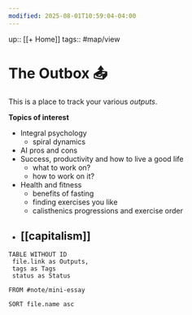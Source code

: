 ```yaml
---
modified: 2025-08-01T10:59:04-04:00
---
```

up:: [[+ Home]]
tags:: #map/view 

# The Outbox 📤
This is a place to track your various *outputs*. 

**Topics of interest**
- Integral psychology
	- spiral dynamics
- AI pros and cons
- Success, productivity and how to live a good life
	- what to work on?
	- how to work on it?
- Health and fitness
	- benefits of fasting
	- finding exercises you like
	- calisthenics progressions and exercise order
- [[capitalism]]
	- 
```dataview
TABLE WITHOUT ID
 file.link as Outputs,
 tags as Tags
 status as Status
 
FROM #note/mini-essay 

SORT file.name asc
```
